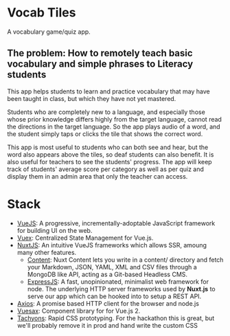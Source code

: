 # Vocab Tiles
A vocabulary game/quiz app.

## The problem: How to remotely teach basic vocabulary and simple phrases to Literacy students

This app helps students to learn and practice vocabulary that may have been taught in class, but which they have not yet mastered.

Students who are completely new to a language, and especially those whose prior knowledge differs highly from the target language, cannot read the directions in the target language. So the app plays audio of a word, and the student simply taps or clicks the tile that shows the correct word.

This app is most useful to students who can both see and hear, but the word also appears above the tiles, so deaf students can also benefit. It is also useful for teachers to see the students' progress. The app will keep track of students' average score per category as well as per quiz and display them in an admin area that only the teacher can access.

# Stack

+ [VueJS](https://vuejs.org/):
  A progressive, incrementally-adoptable JavaScript framework for building UI on the web.
+ [Vuex](https://vuex.vuejs.org/):
  Centralized State Management for Vue.js.
+ [NuxtJS](https://nuxtjs.org/):
  An intuitive VueJS frameworks which allows SSR, amoung many other features.
  + [Content](https://content.nuxtjs.org/):
  Nuxt Content lets you write in a content/ directory and fetch your
  Markdown, JSON, YAML, XML and CSV files through a MongoDB like API, acting as a Git-based Headless
  CMS.
  + [ExpressJS](https://expressjs.com/):
  A fast, unopinionated, minimalist web framework for node.
  The underlying HTTP server frameworks used by **Nuxt.js** to serve our app which can be hooked
  into to setup a REST API.
+ [Axios](https://github.com/axios/axios):
  A promise based HTTP client for the browser and node.js
+ [Vuesax](https://lusaxweb.github.io/vuesax/development/):
  Component library for for Vue.js 2.
+ [Tachyons](https://tachyons.io/docs/):
  Rapid CSS prototyping. For the hackathon this is great, but we'll probably remove it in prod and
  hand write the custom CSS
